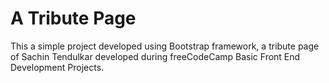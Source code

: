 # A Tribute Page
This a simple project developed using Bootstrap framework, a tribute page of Sachin Tendulkar developed during freeCodeCamp Basic Front End Development Projects.
